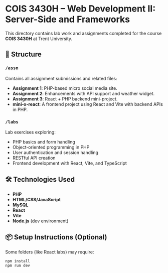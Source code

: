 # COIS 3430H – Web Development II: Server-Side and Frameworks

This directory contains lab work and assignments completed for the course **COIS 3430H** at Trent University.

## 📁 Structure

### `/assn`
Contains all assignment submissions and related files:
- **Assignment 1**: PHP-based micro social media site.
- **Assignment 2**: Enhancements with API support and weather widget.
- **Assignment 3**: React + PHP backend mini-project.
- **mini-x-react**: A frontend project using React and Vite with backend APIs in PHP.

### `/labs`
Lab exercises exploring:
- PHP basics and form handling
- Object-oriented programming in PHP
- User authentication and session handling
- RESTful API creation
- Frontend development with React, Vite, and TypeScript

## 🛠 Technologies Used
- **PHP**
- **HTML/CSS/JavaScript**
- **MySQL**
- **React**
- **Vite**
- **Node.js** (dev environment)

## 📦 Setup Instructions (Optional)
Some folders (like React labs) may require:
```bash
npm install
npm run dev
